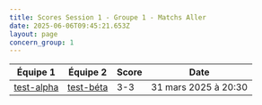 ```yaml
---
title: Scores Session 1 - Groupe 1 - Matchs Aller
date: 2025-06-06T09:45:21.653Z
layout: page
concern_group: 1
---
```




| Équipe 1 | Équipe 2 | Score | Date |
|----------|----------|-------|------|
| [test-alpha](/teams/test-alpha) | [test-béta](/teams/test-béta) | 3-3 | 31 mars 2025 à 20:30 |
